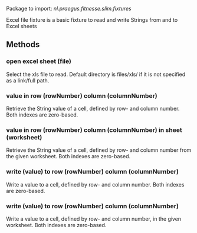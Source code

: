 Package to import: _nl.praegus.fitnesse.slim.fixtures_

Excel file fixture is a basic fixture to read and write Strings from and to Excel sheets

## Methods

### open excel sheet (file)
Select the xls file to read. Default directory is files/xls/ if it is not specified as a link/full path.

### value in row (rowNumber) column (columnNumber)
Retrieve the String value of a cell, defined by row- and column number. Both indexes are zero-based.

### value in row (rowNumber) column (columnNumber) in sheet (worksheet)
Retrieve the String value of a cell, defined by row- and column number from the given worksheet. 
Both indexes are zero-based.

### write (value) to row (rowNumber) column (columnNumber)
Write a value to a cell, defined by row- and column number. Both indexes are zero-based.

### write (value) to row (rowNumber) column (columnNumber)
Write a value to a cell, defined by row- and column number, in the given worksheet. 
Both indexes are zero-based.